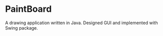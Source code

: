 # PaintBoard
 A drawing application written in Java. Designed GUI and implemented with Swing package.
